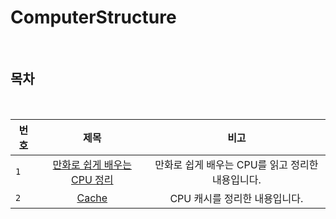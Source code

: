 # ComputerStructure

<br>

## 목차

<br>

| 번호 |                  제목                   |                       비고                       |
| ---- | :-------------------------------------: | :----------------------------------------------: |
| `1`  | [만화로 쉽게 배우는 CPU 정리](./CPU.md) | 만화로 쉽게 배우는 CPU를 읽고 정리한 내용입니다. |
| `2`  |           [Cache](./cache.md)           |          CPU 캐시를 정리한 내용입니다.           |
